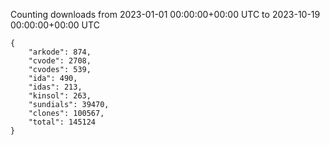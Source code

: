 
Counting downloads from 2023-01-01 00:00:00+00:00 UTC to 2023-10-19 00:00:00+00:00 UTC

```
{
    "arkode": 874,
    "cvode": 2708,
    "cvodes": 539,
    "ida": 490,
    "idas": 213,
    "kinsol": 263,
    "sundials": 39470,
    "clones": 100567,
    "total": 145124
}
```
